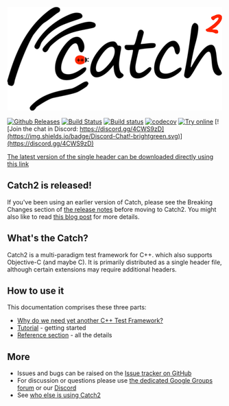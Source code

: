 <a id="top"></a>
![catch logo](artwork/catch2-logo-small.png)

[![Github Releases](https://img.shields.io/github/release/catchorg/catch2.svg)](https://github.com/catchorg/catch2/releases)
[![Build Status](https://travis-ci.org/catchorg/Catch2.svg?branch=master)](https://travis-ci.org/catchorg/Catch2)
[![Build status](https://ci.appveyor.com/api/projects/status/github/catchorg/Catch2?svg=true)](https://ci.appveyor.com/project/catchorg/catch2)
[![codecov](https://codecov.io/gh/catchorg/Catch2/branch/master/graph/badge.svg)](https://codecov.io/gh/catchorg/Catch2)
[![Try online](https://img.shields.io/badge/try-online-blue.svg)](https://wandbox.org/permlink/00GdTUbFWaV3bNah)
[![Join the chat in Discord: https://discord.gg/4CWS9zD](https://img.shields.io/badge/Discord-Chat!-brightgreen.svg)](https://discord.gg/4CWS9zD)


<a href="https://github.com/catchorg/Catch2/releases/download/v2.10.0/catch.hpp">The latest version of the single header can be downloaded directly using this link</a>

## Catch2 is released!

If you've been using an earlier version of Catch, please see the
Breaking Changes section of [the release notes](https://github.com/catchorg/Catch2/releases/tag/v2.0.1)
before moving to Catch2. You might also like to read [this blog post](https://levelofindirection.com/blog/catch2-released.html) for more details.

## What's the Catch?

Catch2 is a multi-paradigm test framework for C++. which also supports
Objective-C (and maybe C).
It is primarily distributed as a single header file, although certain
extensions may require additional headers.

## How to use it
This documentation comprises these three parts:

* [Why do we need yet another C++ Test Framework?](docs/why-catch.md#top)
* [Tutorial](docs/tutorial.md#top) - getting started
* [Reference section](docs/Readme.md#top) - all the details

## More
* Issues and bugs can be raised on the [Issue tracker on GitHub](https://github.com/catchorg/Catch2/issues)
* For discussion or questions please use [the dedicated Google Groups forum](https://groups.google.com/forum/?fromgroups#!forum/catch-forum) or our [Discord](https://discord.gg/4CWS9zD)
* See [who else is using Catch2](docs/opensource-users.md#top)
